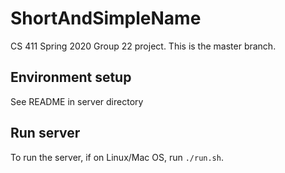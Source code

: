 # ShortAndSimpleName
CS 411 Spring 2020 Group 22 project.
This is the master branch.
## Environment setup
See README in server directory
## Run server
To run the server, if on Linux/Mac OS, run `./run.sh`.
